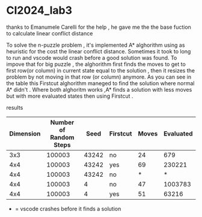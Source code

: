 # CI2024_lab3
thanks to Emanumele Carelli for the help , he gave me the the base fuction to calculate linear conflict distance 


To solve the n-puzzle problem , it's implemented A* alghorithm using as heuristic for the cost the linear conflict distance.
Sometimes it took to long to run and vscode would crash before a good solution was found. To impove that for big puzzle , the alghorithm first finds the moves to get to first row(or column) in current state equal to the solution , then it resizes the problem by not moving in that row (or column) anymore.
As you can see in the table this Firstcut alghorithm maneged to find the solution where normal A* didn't . Where both alghoritm works ,A* finds a solution with less moves but with more evaluated states then using Firstcut .

results 

| Dimension | Number of Random Steps | Seed  | Firstcut | Moves | Evaluated |
|-----------|-------------------------|-------|----------|------|-----------|
| 3x3       | 100003                 | 43242 | no       | 24   | 679       |
| 4x4       | 100003                 | 43242 | yes      | 69   | 230221    |
| 4x4       | 100003                 | 43242 | no       | *    | *        |
| 4x4       | 100003                 | 4     | no       | 47   | 1003783   |
| 4x4       | 100003                 | 4     | yes      | 51   | 63216     |

* = vscode crashes before it finds a solution